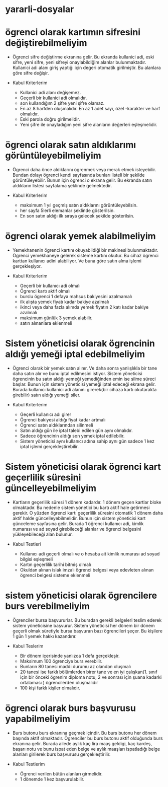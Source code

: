 # yararli-dosyalar

# ögrenci olarak kartımın sifresini değiştirebilmeliyim

* Ögrenci sifre değiştirme ekranına gelir. Bu ekranda kullanici adi, eski sifre, yeni sifre, yeni sifreyi onaylabildiğim alanlar bulunmaktadır. Kullanici adi alanı giriş yaptığı için degeri otomatik girilmiştir. Bu alanlara göre sifre değişir.

* Kabul Kriterlerim
	* Kullanici adi alanı değişemez.
	* Geçerli bir kullanici adi olmalıdır.
	* son kullandığım 2 şifre yeni şifre olamaz.
	* En az 8 harfden oluşmalıdır. En az 1 adet sayı, özel -karakter ve harf olmalıdır.
	* Eski parola doğru girilmelidir.
	* Yeni şifre ile onayladığım yeni şifre alanların değerleri eşleşmelidir.
  
# ögrenci olarak satın aldıklarımı görüntüleyebilmeliyim

* Ögrenci daha önce aldıklarını ögrenmek veya merak etmek isteyebilir. Bundan dolayı ögrenci kendi sayfasında bunları listeli bir şekilde görüntüleyebilir. Bunun için ögrenci o ekrana gelir. Bu ekranda satın aldıkların listesi sayfalama şeklinde gelmektedir.

* Kabul Kriterlerim
  * maksimum 1 yıl geçmiş satın aldıklarını görüntüleyebilsin.
  * her sayfa 5lerli elemanlar şeklinde gösterilsin.
  * En son satın aldığı ilk sıraya gelecek şekilde gösterilsin.
  
# ögrenci olarak yemek alabilmeliyim

* Yemekhanenin ögrenci kartını okuyabildiği bir makinesi bulunmaktadır. Ögrenci yemekhaneye gelerek sisteme kartını okutur. Bu cihaz ögrenci karttan kullanıcı adini alabiliyor. Ve buna göre satın alma işlemi gerçekleşiyor. 

* Kabul Kriterlerim
  * Geçerli bir kullanıcı adi olmalı
  * Ögrenci kartı aktif olmalı
  * burslu ögrenci 1 defaya mahsus bakiyesini azalmamalı
  * ilk alışta yemek fiyatı kadar bakiye azalmalı
  * ikinci veya daha fazla alımda yemek fiyatın 2 katı kadar bakiye azalmalı
  * maksimum günlük 3 yemek alabilir.
  * satın alınanlara eklenmeli
  
# Sistem yöneticisi olarak ögrencinin aldığı yemeği iptal edebilmeliyim

* Ögrenci olarak bir yemek satın alınır. Ve daha sonra yanlışlıkla bir tane daha satın alır ve bunu iptal edilmesini istiyor. Sistem yöneticisi ögrencinin bu satın aldığı yemeği yemediğinden emin ise silme süreci başlar. Bunun için sistem yöneticisi yemeği iptal edeceği ekrana gelir. Burada kullanıcı kullanici adi alanını girerek(bir cihaza kartı okutarakta girebilir) satın aldığı yemeği siler.

* Kabul Kriterlerim
  * Geçerli kullanıcı adı girer
  * Ögrenci bakiyesi aldığı fiyat kadar artmalı
  * Ögrenci satın aldıklarından silinmeli
  * Satın aldığı gün ile iptal talebi edilen gün aynı olmalıdır.
  * Sadece öğrencinin aldığı son yemek iptal edilebilir.
  * Sistem yöneticisi aynı kullanıcı adına sahip aynı gün sadece 1 kez iptal işlemi gerçekleştirebilir.
  
# Sistem yöneticisi olarak ögrenci kart geçerlilik süresini güncelleyebilmeliyim

* Kartların geçerlilik süresi 1 dönem kadardır. 1 dönem geçen kartlar bloke olmaktadır. Bu nedenle sistem yönetici bu kartı aktif hale getirmesi gerekir. O yüzden ögrenci kartı geçerlilik süresini otomatik 1 dönem daha aktif halde güncelleyebilmelidir. Bunun için sistem yöneticisi kart günceleme sayfasına gelir. Burada 1 öğrenci kullanıcı adi, kimlik numarası ve ad soyad girebileceği alanlar ve ögrenci belgesini yükleyebileceği alan bulunur.

* Kabul Testleri
  * Kullanıcı adi geçerli olmalı ve o hesaba ait kimlik numarası ad soyad bilgisi eşleşmeli
  * Kartın geçerlilik tarihi bitmiş olmalı
  * Okuldan alınan islak imzalı ögrenci belgesi veya edevleten alınan ögrenci belgesi sisteme eklenmeli
 
# sistem yöneticisi olarak ögrencilere burs verebilmeliyim

* Ögrenciler bursa başvururlar. Bu bursdan gerekli belgeleri teslim ederek sistem yöneticisine başvurur. Sistem yöneticisi her dönem bir dönem geçerli olmak süretiyle bursa başvuran bazı ögrencileri şeçer. Bu kişilere 1 gün 1 yemek hakkı kazandırır.

* Kabul Teslerim
  * Bir dönem içerisinde yanlızca 1 defa gerçekleşir.
  * Maksimum 100 ögrenciye burs verebilir.
  * Bunların 80 tanesi maddi durumu az olandan oluşmalı
  * 20 tanesi ise farklı bölümlerden birer tane ve en iyi çalışkan(1. sınıf için bir önceki ögrenim diploma notu, 2 ve sonrası için şuana kadarki ortalaması ) ögrencilerden oluşmalıdır
  * 100 kişi farklı kişiler olmalıdır.
  
# ögrenci olarak burs başvurusu yapabilmeliyim

* Burs butonu burs ekranına geçmek içindir. Bu burs butonu her dönem başında aktif olmaktadır. Ögrenciler bu burs butonu aktif olduğunda burs ekranına gelir. Burada ailede aylık kaç lira maaş geldigi, kaç kardeş, başarı notu ve bunu ispat eden belge ve aylık maaşları ispatladığı belge alanları girilerek burs başvurusu gerçekleştirilir.

* Kabul Testlerim
  * Ögrenci verilen bütün alanları girmelidir.
  * 1 dönemde 1 kez başvurulabilir.

